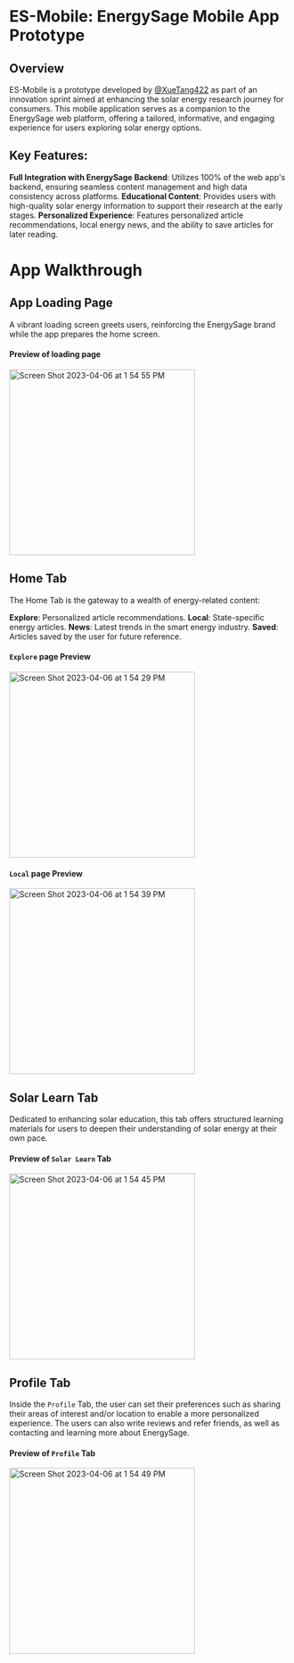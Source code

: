 # ES-Mobile: EnergySage Mobile App Prototype
## Overview
ES-Mobile is a prototype developed by [@XueTang422](https://github.com/XueTang422) as part of an innovation sprint aimed at enhancing the solar energy research journey for consumers. This mobile application serves as a companion to the EnergySage web platform, offering a tailored, informative, and engaging experience for users exploring solar energy options.
## Key Features:
**Full Integration with EnergySage Backend**: Utilizes 100% of the web app's backend, ensuring seamless content management and high data consistency across platforms.
**Educational Content**: Provides users with high-quality solar energy information to support their research at the early stages.
**Personalized Experience**: Features personalized article recommendations, local energy news, and the ability to save articles for later reading.

# App Walkthrough
## App Loading Page
A vibrant loading screen greets users, reinforcing the EnergySage brand while the app prepares the home screen.
#### Preview of loading page
<img width="333" alt="Screen Shot 2023-04-06 at 1 54 55 PM" src="https://github.com/XueTang422/es-mobile/assets/89874278/1c16000b-75e5-4fcc-84c3-ee6a7f5dc802">

## Home Tab

The Home Tab is the gateway to a wealth of energy-related content:

**Explore**: Personalized article recommendations.
**Local**: State-specific energy articles.
**News**: Latest trends in the smart energy industry.
**Saved**: Articles saved by the user for future reference.

#### `Explore` page Preview
<img width="333" alt="Screen Shot 2023-04-06 at 1 54 29 PM" src="https://github.com/XueTang422/es-mobile/assets/89874278/ba10872f-5447-41f2-a267-c00b1cad959a">

#### `Local` page Preview
<img width="333" alt="Screen Shot 2023-04-06 at 1 54 39 PM" src="https://github.com/XueTang422/es-mobile/assets/89874278/746e9906-6049-4af0-9510-0182ebb8a771">


## Solar Learn Tab
Dedicated to enhancing solar education, this tab offers structured learning materials for users to deepen their understanding of solar energy at their own pace.

#### Preview of `Solar Learn` Tab
<img width="333" alt="Screen Shot 2023-04-06 at 1 54 45 PM" src="https://github.com/XueTang422/es-mobile/assets/89874278/e6d1dd64-1aca-408f-a88d-f2564b0d5b5b">

## Profile Tab
Inside the `Profile` Tab, the user can set their preferences such as sharing their areas of interest and/or location to enable a more personalized experience. The users can also write reviews and refer friends, as well as contacting and learning more about EnergySage.

#### Preview of `Profile` Tab
<img width="333" alt="Screen Shot 2023-04-06 at 1 54 49 PM" src="https://github.com/XueTang422/es-mobile/assets/89874278/5299e638-6c33-4ab2-9c91-1f40e250cd1f">
